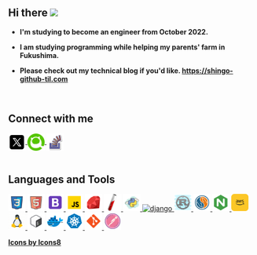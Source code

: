 ## **Hi there** <a href="https://www.gautamkrishnar.com/"><img src="https://media.giphy.com/media/hvRJCLFzcasrR4ia7z/giphy.gif" width="30"></a>

- **I'm studying to become an engineer from October 2022.**
  
- **I am studying programming while helping my parents' farm in Fukushima.**
  
- **Please check out my technical blog if you'd like. https://shingo-github-til.com**

<br>

## **Connect with me**

<div>
    <a href="https://twitter.com/shingo_kumada" target="blank">
      <img align="center" src="./images/icons8-twitterx .svg" alt="shingo_kumada" height="35" width="35" />
    </a>
    <a href="https://qiita.com/shingo-kumada" target="blank">
      <img align="center" src="images/qiita.png" alt="shingo-kumada" height="35" width="35" />
    </a>
    <a href="https://ja.stackoverflow.com/users/58839/shingokumada" target="blank">
      <img align="center" src="./images/icons8-stack-overflow.svg" alt="58839" height="35" width="35" />
    </a>
</div>

<br>

## **Languages and Tools**

<div>
  <p align="left"> 
    <a href="https://www.w3schools.com/css/" target="_blank" rel="noreferrer">
      <img src="./images/icons8-css.svg" alt="css3" width="35" height="35"/>
    </a>
    <a href="https://www.w3.org/html/" target="_blank" rel="noreferrer">
      <img src="./images/icons8-html.svg" alt="html5" width="35" height="35"/>
    </a>
    <a href="https://getbootstrap.com" target="_blank" rel="noreferrer">
      <img src="./images/icons8-bootstrap.svg" alt="bootstrap" width="35" height="35"/>
    </a>
    <a href="https://developer.mozilla.org/en-US/docs/Web/JavaScript" target="_blank" rel="noreferrer">
      <img src="./images/icons8-javascript.gif" alt="javascript" width="35" height="35"/>
    </a>
    <a href="https://www.ruby-lang.org/ja/" target="_blank" rel="noreferrer">
      <img src="./images/icons8-ruby.svg" alt="ruby" width="35" height="35"/>
    </a>
    <a href="https://jekyllrb.com/" target="_blank" rel="noreferrer">
      <img src="./images/icons8-jekyll-a-simple,-blog-aware,-static-site-generator-for-personal,-project-96.png" alt="jekyll" width="35" height="35"/>
    </a>
    <a href="https://www.python.org" target="_blank" rel="noreferrer">
      <img src="./images/icons8-python.svg" alt="python" width="35" height="35"/>
    </a>
    <a href="https://www.djangoproject.com/" target="_blank" rel="noreferrer">
      <img src="https://cdn.worldvectorlogo.com/logos/django.svg" alt="django" width="35" height="35"/>
    </a>
    <a href="https://www.rust-lang.org" target="_blank" rel="noreferrer">
      <img src="./images/icons8-rust-programming-language.svg" alt="rust" width="35" height="35"/>
    </a>
    <a href="https://www.mysql.com/" target="_blank" rel="noreferrer">
      <img src="./images/icons8-mysql.svg" alt="mysql" width="35" height="35"/>
    </a>
    <a href="https://www.nginx.com" target="_blank" rel="noreferrer">
      <img src="./images/icons8-nginx.svg" alt="nginx" width="35" height="35"/>
    </a>
    <a href="https://aws.amazon.com" target="_blank" rel="noreferrer">
      <img src="./images/icons8-amazon-aws-64.png" alt="aws" width="35" height="35" /> 
    </a> 
    <a href="https://www.linux.org/" target="_blank" rel="noreferrer">
      <img src="./images/icons8-linux.gif" alt="linux" width="35" height="35" />
    </a>
    <a href="https://www.gnu.org/software/bash/" target="_blank" rel="noreferrer"> 
      <img src="./images/icons8-bash.svg" alt="bash" width ="35" height="35"/>
    </a>
    <a href="https://www.docker.com/" target="_blank" rel="noreferrer">
      <img src="./images/icons8-docker.svg" alt="docker" width="35" height="35"/>
    </a>
    <a href="https://kubernetes.io/ja/" target="_blank" rel="noreferrer">
      <img src="./images/icons8-kubernetes.svg" alt="docker" width="35" height="35"/>
    </a>
    <a href="https://git-scm.com/" target="_blank" rel="noreferrer">
      <img src="./images/icons8-git.svg" alt="git" width="35" height="35"/>
    </a>
    <a href="https://postman.com" target="_blank" rel="noreferrer">
      <img src="./images/icons8-postman-api.svg" alt="postman" width="35" height="35"/>
    </a>
  </p>
</div>

**[Icons by Icons8](https://icons8.jp/)**
